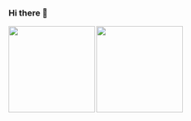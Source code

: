 ### Hi there 👋

<!--
**yuziroppe/yuziroppe** is a ✨ _special_ ✨ repository because its `README.md` (this file) appears on your GitHub profile.

Here are some ideas to get you started:

- 🔭 I’m currently working on ...
- 🌱 I’m currently learning ...
- 👯 I’m looking to collaborate on ...
- 🤔 I’m looking for help with ...
- 💬 Ask me about ...
- 📫 How to reach me: ...
- 😄 Pronouns: ...
- ⚡ Fun fact: ...
-->

<a href="https://github.com/yuziroppe">
  <img align="left" height="170px" src="https://github-readme-stats.vercel.app/api?username=yuziroppe&count_private=true&show_icons=true" />
</a>
<a href="https://github.com/yuziroppe">
  <img align="left" height="170px" src="https://github-readme-stats.vercel.app/api/top-langs/?username=yuziroppe&count_private=true&show_icons=true&layout=compact" />
</a>

